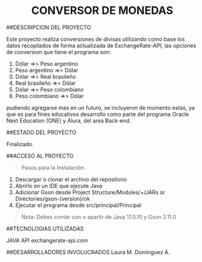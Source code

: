 <h1 align="center"> CONVERSOR DE MONEDAS </h1>


##DESCRIPCION DEL PROYECTO

Este proyecto realiza conversiones de divisas utilizando como base los datos recopilados de forma actualizada de ExchangeRate-API, las opciones de conversion que tiene el programa son:
1) Dólar =>> Peso argentino
2) Peso argentino =>> Dólar
3) Dólar =>> Real brasileño
4) Real brasileño =>> Dólar
5) Dólar =>> Peso colombiano
6) Peso colombiano =>> Dólar

pudiendo agregarse mas en un futuro, se incluyeron de momento estas, ya que es para fines educativos desarrollo como parte del programa Oracle Next Education (ONE) y Alura, del area Back-end.

##ESTADO DEL PROYECTO

Finalizado.

##ACCESO AL PROYECTO

>Pasos para la Instalación
1) Descargar o clonar el archivo del repositorio
2) Abrirlo en un IDE que ejecute Java
3) Adicionar Gson desde Project Structure/Modules/+/JARs or Directories/gson-(version)/ok
4) Ejecutar el programa desde src/principal/Principal
>Nota: Debes contar con o apartir de Java 17.0.10 y Gson 2.11.0

##TECNOLOGIAS UTILIZADAS

JAVA
API exchangerate-api.com

##DESARROLLADORES INVOLUCRADOS
Laura M. Dominguez A.
